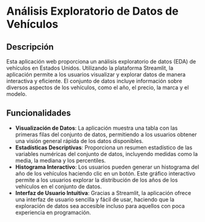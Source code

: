 # Análisis Exploratorio de Datos de Vehículos

## Descripción

Esta aplicación web proporciona un análisis exploratorio de datos (EDA) de vehículos en Estados Unidos. Utilizando la plataforma Streamlit, la aplicación permite a los usuarios visualizar y explorar datos de manera interactiva y eficiente. El conjunto de datos incluye información sobre diversos aspectos de los vehículos, como el año, el precio, la marca y el modelo.

## Funcionalidades

- **Visualización de Datos**: La aplicación muestra una tabla con las primeras filas del conjunto de datos, permitiendo a los usuarios obtener una visión general rápida de los datos disponibles.
- **Estadísticas Descriptivas**: Proporciona un resumen estadístico de las variables numéricas del conjunto de datos, incluyendo medidas como la media, la mediana y los percentiles.
- **Histograma Interactivo**: Los usuarios pueden generar un histograma del año de los vehículos haciendo clic en un botón. Este gráfico interactivo permite a los usuarios explorar la distribución de los años de los vehículos en el conjunto de datos.
- **Interfaz de Usuario Intuitiva**: Gracias a Streamlit, la aplicación ofrece una interfaz de usuario sencilla y fácil de usar, haciendo que la exploración de datos sea accesible incluso para aquellos con poca experiencia en programación.